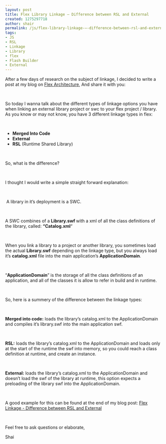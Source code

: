 ```yaml
---
layout: post
title: Flex Library Linkage – Difference between RSL and External
created: 1275297718
author: shair
permalink: /js/flex-library-linkage-–-difference-between-rsl-and-external
tags:
- JS
- RSL
- Linkage
- Library
- flex
- Flash Builder
- External
---
```

<p>After a few days of research on the subject of linkage, I decided to write a post at my blog on <a href="http://www.wannaknowflex.com/2010/05/flex-linkage-difference-between-rsl-and-external/">Flex Architecture</a>, And share it with you:</p>
<p>&nbsp;</p>
<p>So today I wanna talk about the different types of linkage options you have when linking an external library project or swc to your flex project / library.  As you know or may not know, you have 3 different linkage types in flex:</p>
<p>&nbsp;</p>
<ul>
    <li><strong>Merged Into Code</strong></li>
    <li><strong>External</strong></li>
    <li><strong>RSL</strong> (Runtime Shared Library)</li>
</ul>
<p>&nbsp;</p>
<p>So, what is the difference?</p>
<p>&nbsp;</p>
<p>I thought I would write a simple straight forward explanation:</p>
<p>&nbsp;</p>
<p>&nbsp;A library in it&rsquo;s deployment is a SWC.</p>
<p>&nbsp;</p>
<p>A SWC combines of a <strong>Library.swf </strong>with a xml of all the class definitions of the library, called: <strong>&ldquo;Catalog.xml</strong>&ldquo;</p>
<p>&nbsp;</p>
<p>When you link a library to a project or another library, you sometimes load the actual <strong>Library.swf</strong> depending on the linkage type, but you always load it&rsquo;s <strong>catalog.xml</strong> file into the main application&rsquo;s <strong>ApplicationDomain</strong>.</p>
<p>&nbsp;</p>
<p>&ldquo;<strong>ApplicationDomain</strong>&rdquo; is the storage of all the class definitions of an application, and all of the classes it is allow to refer in build and in runtime.</p>
<p>&nbsp;</p>
<p>So, here is a summery of the difference between the linkage types:</p>
<p>&nbsp;</p>
<p><strong>Merged into code:</strong> loads the library&rsquo;s catalog.xml to the ApplicationDomain and compiles it&rsquo;s library.swf into the main application swf.</p>
<p>&nbsp;</p>
<p><strong>RSL:</strong> loads the library&rsquo;s catalog.xml to the ApplicationDomain and loads only at the start of the runtime the swf into memory, so you could reach a class definition at runtime, and create an instance.</p>
<p>&nbsp;</p>
<p><strong>External:</strong> loads the library&rsquo;s catalog.xml to the ApplicationDomain and doesn&rsquo;t load the swf of the library at runtime, this option expects a preloading of the library swf into the ApplicationDomain.</p>
<p>&nbsp;</p>
<p>A good example for this can be found at the end of my blog post: <a href="http://www.wannaknowflex.com/2010/05/flex-linkage-difference-between-rsl-and-external/">Flex Linkage - Difference between RSL and External </a></p>
<p>&nbsp;</p>
<p>Feel free to ask questions or elaborate,</p>
<p>Shai</p>
